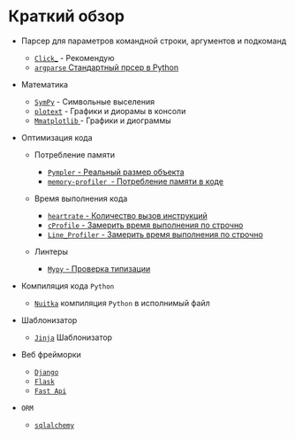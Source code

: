 # Краткий обзор

- Парсер для параметров командной строки, аргументов и подкоманд

    - [`Click`\_](_Small/Click_.md) - Рекомендую
    - [`argparse` Стандартный прсер в Python](_Small/Небольшие%20либы.md#argparse%20Стандартный%20прсер%20в%20Python)

- Математика

    - [`SymPy`](_Small/SymPy.md) - Символьные выселения
    - [`plotext`](_Small/plotext.md) - Графики и диорамы в консоли
    - [`Mmatplotlib` ](_Small/Mmatplotlib%20!!!.md) - Графики и диограммы

- Оптимизация кода

    - Потребление памяти
        - [`Pympler` - Реальный размер объекта](_Small/Небольшие%20либы.md#Pympler%20-%20Реальный%20размер%20объекта)
        - [`memory-profiler `- Потребление памяти в коде](_Small/Небольшие%20либы.md#memory-profiler%20-%20Потребление%20памяти%20в%20коде)
    - Время выполнения кода

        - [`heartrate` - Количество вызов инструкций](_Small/Небольшие%20либы.md#heartrate%20-%20Количество%20вызов%20инструкций)
        - [`cProfile` - Замерить время выполнения по строчно](_Small/Небольшие%20либы.md#cProfile%20-%20Замерить%20время%20выполнения%20по%20строчно)
        - [`Line_Profiler` - Замерить время выполнения по строчно](_Small/Небольшие%20либы.md#Line_Profiler%20-%20Замерить%20время%20выполнения%20по%20строчно)

    - Линтеры

        - [`Mypy` - Проверка типизации](_Small/Небольшие%20либы.md#Mypy%20-%20Проверка%20типизации)

- Компиляция кода `Python`

    - [`Nuitka`](_Small/Nuitka.md) компиляция `Python` в исполнимый файл

- Шаблонизатор

    - [`Jinja`](_Small/Jinja.md) Шаблонизатор

- Веб фрейморки

    - [`Django`](../../Другие%20ЯП/Python/Сторонние%20библиотеки/Django.md)
    - [`Flask`](../../Другие%20ЯП/Python/Сторонние%20библиотеки/Flask.md)
    - [`Fast Api`](Fast%20Api/Fast%20Api.md)

- `ORM`
    - [`sqlalchemy`](SqlAlchemy/sqlalchemy.md)
